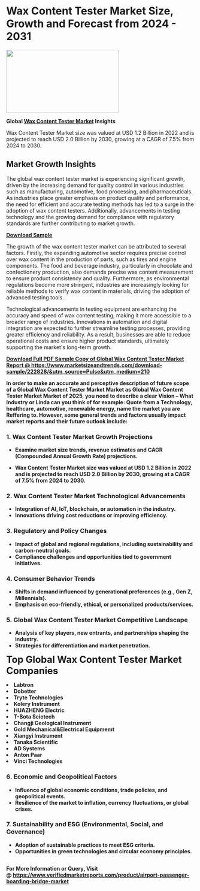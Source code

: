 <H1>Wax Content Tester Market Size, Growth and Forecast from 2024 - 2031</H1><img class="aligncenter size-medium wp-image-584254" src="https://thirdeyenews.in/wp-content/uploads/2024/09/Global-Market-Research-300x168.jpeg" alt="" width="300" height="168" /><p><strong>Global&nbsp;<a href="https://www.marketsizeandtrends.com/download-sample/222828/&amp;utm_source=Pulse&amp;utm_medium=210">Wax Content Tester Market</a> Insights</strong></p><p>Wax Content Tester Market size was valued at USD 1.2 Billion in 2022 and is projected to reach USD 2.0 Billion by 2030, growing at a CAGR of 7.5% from 2024 to 2030.</p><p><h2>Market Growth Insights</h2> <p>The global wax content tester market is experiencing significant growth, driven by the increasing demand for quality control in various industries such as manufacturing, automotive, food processing, and pharmaceuticals. As industries place greater emphasis on product quality and performance, the need for efficient and accurate testing methods has led to a surge in the adoption of wax content testers. Additionally, advancements in testing technology and the growing demand for compliance with regulatory standards are further contributing to market growth.</p> <p><strong><a href="#">Download Sample</a></strong></p> <p>The growth of the wax content tester market can be attributed to several factors. Firstly, the expanding automotive sector requires precise control over wax content in the production of parts, such as tires and engine components. The food and beverage industry, particularly in chocolate and confectionery production, also demands precise wax content measurement to ensure product consistency and quality. Furthermore, as environmental regulations become more stringent, industries are increasingly looking for reliable methods to verify wax content in materials, driving the adoption of advanced testing tools.</p> <p>Technological advancements in testing equipment are enhancing the accuracy and speed of wax content testing, making it more accessible to a broader range of industries. Innovations in automation and digital integration are expected to further streamline testing processes, providing greater efficiency and reliability. As a result, businesses are able to reduce operational costs and ensure higher product standards, ultimately supporting the market's long-term growth.</p> <p><strong><a href="#"></p><p><span class=""><strong>Download Full PDF Sample Copy of Global Wax Content Tester Market Report</strong> @ <a href="https://www.marketsizeandtrends.com/download-sample/222828/&amp;utm_source=Pulse&amp;utm_medium=210" target="_blank">https://www.marketsizeandtrends.com/download-sample/222828/&amp;utm_source=Pulse&amp;utm_medium=210</a></span></p><p>In order to make an accurate and perceptive description of future scope of a Global&nbsp;Wax Content Tester Market Market as Global&nbsp;Wax Content Tester Market Market of 2025, you need to describe a clear Vision &ndash; What Industry or Linda can you think of for example: Quote from a Technology, healthcare, automotive, renewable energy, name the market you are Reffering to. However, some general trends and factors usually impact market reports and their future outlook include:</p><h3>1.&nbsp;<strong>Wax Content Tester Market Growth Projections</strong></h3><ul><li>Examine market size trends, revenue estimates and CAGR (Compounded Annual Growth Rate) projections.</li><li><p>Wax Content Tester Market size was valued at USD 1.2 Billion in 2022 and is projected to reach USD 2.0 Billion by 2030, growing at a CAGR of 7.5% from 2024 to 2030.</p></li></ul><h3>2.&nbsp;<strong>Wax Content Tester Market Technological Advancements</strong></h3><ul><li>Integration of AI, IoT, blockchain, or automation in the industry.</li><li>Innovations driving cost reductions or improving efficiency.</li></ul><h3>3.&nbsp;<strong>Regulatory and Policy Changes</strong></h3><ul><li>Impact of global and regional regulations, including sustainability and carbon-neutral goals.</li><li>Compliance challenges and opportunities tied to government initiatives.</li></ul><h3>4.&nbsp;<strong>Consumer Behavior Trends</strong></h3><ul><li>Shifts in demand influenced by generational preferences (e.g., Gen Z, Millennials).</li><li>Emphasis on eco-friendly, ethical, or personalized products/services.</li></ul><h3>5.&nbsp;<strong>Global Wax Content Tester Market Competitive Landscape</strong></h3><ul><li>Analysis of key players, new entrants, and partnerships shaping the industry.</li><li>Strategies for differentiation and market penetration.</li></ul><p data-pm-slice="1 1 []"><span style="color: inherit; font-family: inherit; font-size: 25px;">Top Global Wax Content Tester Market Companies</span></p><div class="" data-test-id=""><p><li>Labtron</li><li> Dobetter</li><li> Tryte Technologies</li><li> Kolery Instrument</li><li> HUAZHENG Electric</li><li> T-Bota Scietech</li><li> Changji Geological Instrument</li><li> Gold Mechanical&Electrical Equipmemt</li><li> Xiangyi Instrument</li><li> Tanaka Scientific</li><li> AD Systems</li><li> Anton Paar</li><li> Vinci Technologies</li></p></div><h3>6.&nbsp;<strong>Economic and Geopolitical Factors</strong></h3><ul><li>Influence of global economic conditions, trade policies, and geopolitical events.</li><li>Resilience of the market to inflation, currency fluctuations, or global crises.</li></ul><h3>7.&nbsp;<strong>Sustainability and ESG (Environmental, Social, and Governance)</strong></h3><ul><li>Adoption of sustainable practices to meet ESG criteria.</li><li>Opportunities in green technologies and circular economy principles.</li></ul><h2><strong style="font-size: 14px;">For More Information or Query, Visit @&nbsp;</strong><a style="background-color: #ffffff; font-size: 14px;" href="https://www.marketsizeandtrends.com/report/wax-content-tester-market/" target="_blank">https://www.verifiedmarketreports.com/product/airport-passenger-boarding-bridge-market</a></h2>
